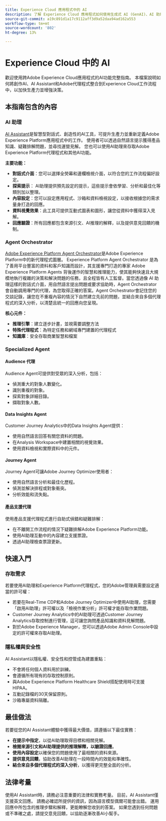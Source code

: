 ```yaml
---
title: Experience Cloud 應用程式中的 AI
description: 了解 Experience Cloud 應用程式如何使用生成式 AI (GenAI)、AI 助理和代理式 AI。
source-git-commit: a19c891d1a17c9112aff3d9a52daa94ad162a553
workflow-type: tm+mt
source-wordcount: '802'
ht-degree: 13%

---
```


# Experience Cloud 中的 AI

歡迎使用跨Adobe Experience Cloud應用程式的AI功能完整指南。 本檔案說明如何將創作AI、AI Assistant和Adobe代理程式整合到Experience Cloud工作流程中，以加快生產力並增強決策。

## 本指南包含的內容

### AI 助理

[AI Assistant](./ai-assistant/ai-assistant-ui.md)是智慧型對話式、創造性的AI工具，可提升生產力並重新定義Adobe Experience Platform應用程式中的工作。 使用者可以透過自然語言提示獲得產品知識、疑難排解問題，並尋找運營見解。 您也可以使用AI助理來存取Adobe Experience Platform代理程式和其他AI功能。

**主要功能：**

- **對話式介面**：您可以選擇全熒幕和邊欄檢視介面，以符合您的工作流程偏好設定。
- **探索提示**： AI助理提供預先設定的提示，這些提示會依學習、分析和最佳化等類別加以整理。
- **內容設定**：您可以設定應用程式、沙箱和資料檢視設定，以接收根據您的需求量身打造的回應。
- **資料視覺效果**：此工具可提供互動式圖表和圖形，讓您從資料中獲得深入見解。
- **回應驗證**：所有回應都包含來源引文、AI推理的解釋，以及提供意見回饋的機制。


### Agent Orchestrator

[Adobe Experience Platform Agent Orchestrator](./agents/agent-orchestrator.md)是Adobe Experience Platform中的新代理程式圖層。 Experience Platform Agent Orchestrator 是為了善用平台豐富的資料和客戶知識而設計，其支援專門打造的專家 Adobe Experience Platform Agents 背後運作的智慧和推理能力，使其能夠快速且大規模地執行複雜的決策和解決問題的任務，且全程皆有人工監督。當您透過像 AI 助理這樣的對話式介面，用自然語言提出問題或要求協助時，Agent Orchestrator 會自動調用專門的代理，為您取得正確的答案。Agent Orchestrator會記住您的交談記錄，讓您在不重複內容的情況下自然建立先前的問題，並結合來自多個代理程式的深入分析，以清楚且統一的回應向您呈現。

**核心元件：**

- **推理引擎**：建立逐步計畫，並視需要調整方法
- **特殊代理程式**：為特定任務和網域專門建置的代理程式
- **知識庫**：安全存取商業智慧和檔案

### Specialized Agent

#### Audience 代理

Audience Agent可提供對受眾的深入分析，包括：

- 偵測重大的對象人數變化。
- 識別重複的對象。
- 探索對象詳細目錄。
- 擷取對象人數。

#### Data Insights Agent

Customer Journey Analytics中的Data Insights Agent提供：

- 使用自然語言回答有關您資料的問題。
- 在Analysis Workspace中建置相關的視覺效果。
- 使用資料檢視和實際資料中的元件。

#### Journey Agent

Journey Agent可讓Adobe Journey Optimizer使用者：

- 使用自然語言分析和最佳化歷程。
- 偵測並解決排程或對象衝突。
- 分析效能和流失點。

#### 產品支援代理

使用產品支援代理程式進行自助式偵錯和疑難排解：

- 在不離開工作流程的情況下疑難排解Adobe Experience Platform功能。
- 使用AI助理互動中的內容建立支援票證。
- 透過AI助理檢查票證更新。

## 快速入門

### 存取需求

若要使用AI助理和Experience Platform代理程式，您的Adobe管理員需要設定適當的許可權：

- 若要在Real-Time CDP和Adobe Journey Optimizer中使用AI助理，您需要「啟用AI助理」許可權以及「檢視作業分析」許可權才能存取作業問題。
- Customer Journey Analytics中的AI助理可透過Customer Journey Analytics存取控制進行管理，這可讓您詢問產品知識和資料見解問題。
- 對於Adobe Experience Manager，您可以透過Adobe Admin Console中設定的許可權來存取AI助理。

### 隱私權與安全性

AI Assistant以隱私權、安全性和控管成為建置重點：

- 不會將任何個人資料用於訓練。
- 會遵循所有現有的存取控制原則。
- 與Adobe Experience Platform Healthcare Shield搭配使用時可支援HIPAA。
- 互動記錄檔的30天保留原則。
- 沙箱專屬資料隔離。

## 最佳做法

若要從您的AI Assistant體驗中獲得最大價值，請遵循以下最佳實務：

- **在提示中指定**，以從AI助理取得目標和相關見解。
- **檢閱來源引文和AI助理提供的推理解釋，以驗證回應**。
- **使用內容設定**&#x200B;以確保您的問題使用了最相關的資料來源。
- **提供意見回饋**，協助改善AI助理在一段時間內的效能和準確性。
- **結合來自多個代理程式的深入分析**，以獲得更完整全面的分析。

## 法律考量

使用AI Assistant時，請務必注意重要的法律和實務考量。 目前，AI Assistant僅支援英文回應。 請務必確認所提供的資訊，因為語言模型偶爾可能會出錯。 運用回應中所包含的推理步驟和解釋，更能瞭解您收到的答案。 如果您遇到任何問題或不準確之處，請提交意見回饋，以協助逐漸改善AI小幫手。
